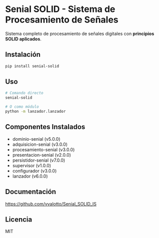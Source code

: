 # Senial SOLID - Sistema de Procesamiento de Señales

Sistema completo de procesamiento de señales digitales con **principios SOLID aplicados**.

## Instalación

```bash
pip install senial-solid
```

## Uso

```bash
# Comando directo
senial-solid

# O como módulo
python -m lanzador.lanzador
```

## Componentes Instalados

- dominio-senial (v5.0.0)
- adquisicion-senial (v3.0.0)
- procesamiento-senial (v3.0.0)
- presentacion-senial (v2.0.0)
- persistidor-senial (v7.0.0)
- supervisor (v1.0.0)
- configurador (v3.0.0)
- lanzador (v6.0.0)

## Documentación

https://github.com/vvalotto/Senial_SOLID_IS

## Licencia

MIT
